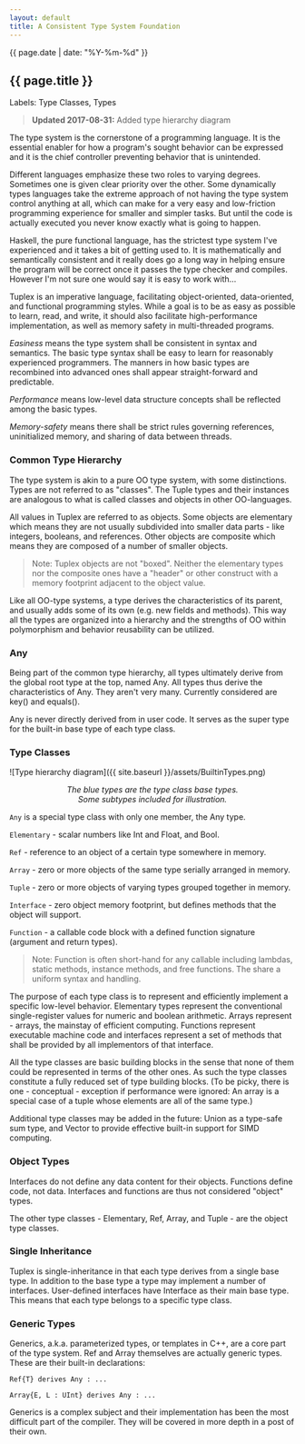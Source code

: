 ```yaml
---
layout: default
title: A Consistent Type System Foundation
---
```

{{ page.date | date: "%Y-%m-%d" }}
## {{ page.title }}

Labels: Type Classes, Types

> **Updated 2017-08-31:**
> Added type hierarchy diagram

The type system is the cornerstone of a programming language. It is the essential enabler for how a program's sought behavior can be expressed and it is the chief controller preventing behavior that is unintended.

Different languages emphasize these two roles to varying degrees. Sometimes one is given clear priority over the other. Some dynamically types languages take the extreme approach of not having the type system control anything at all, which can make for a very easy and low-friction programming experience for smaller and simpler tasks. But until the code is actually executed you never know exactly what is going to happen.

Haskell, the pure functional language, has the strictest type system I've experienced and it takes a bit of getting used to. It is mathematically and semantically consistent and it really does go a long way in helping ensure the program will be correct once it passes the type checker and compiles. However I'm not sure one would say it is easy to work with...

Tuplex is an imperative language, facilitating object-oriented, data-oriented, and functional programming styles. While a goal is to be as easy as possible to learn, read, and write, it should also facilitate high-performance implementation, as well as memory safety in multi-threaded programs.

*Easiness* means the type system shall be consistent in syntax and semantics. The basic type syntax shall be easy to learn for reasonably experienced programmers. The manners in how basic types are recombined into advanced ones shall appear straight-forward and predictable.

*Performance* means low-level data structure concepts shall be reflected among the basic types.

*Memory-safety* means there shall be strict rules governing references, uninitialized memory, and sharing of data between threads.

### Common Type Hierarchy

The type system is akin to a pure OO type system, with some distinctions. Types are not referred to as "classes". The Tuple types and their instances are analogous to what is called classes and objects in other OO-languages.

All values in Tuplex are referred to as objects. Some objects are elementary which means they are not usually subdivided into smaller data parts - like integers, booleans, and references. Other objects are composite which means they are composed of a number of smaller objects.

> Note: Tuplex objects are not "boxed". Neither the elementary types nor the composite ones have a "header" or other construct with a memory footprint adjacent to the object value.

Like all OO-type systems, a type derives the characteristics of its parent, and usually adds some of its own (e.g. new fields and methods). This way all the types are organized into a hierarchy and the strengths of OO within polymorphism and behavior reusability can be utilized.

### Any

Being part of the common type hierarchy, all types ultimately derive from the global root type at the top, named Any. All types thus derive the characteristics of Any. They aren't very many. Currently considered are key() and equals().

Any is never directly derived from in user code. It serves as the super type for the built-in base type of each type class.

### Type Classes

![Type hierarchy diagram]({{ site.baseurl }}/assets/BuiltinTypes.png)
<p align="center"><i>The blue types are the type class base types.<br>Some subtypes included for illustration.</i></p>

`Any` is a special type class with only one member, the Any type.

`Elementary` - scalar numbers like Int and Float, and Bool.

`Ref` - reference to an object of a certain type somewhere in memory.

`Array` - zero or more objects of the same type serially arranged in memory.

`Tuple` - zero or more objects of varying types grouped together in memory.

`Interface` - zero object memory footprint, but defines methods that the object will support.

`Function` - a callable code block with a defined function signature (argument and return types).

> Note: Function is often short-hand for any callable including lambdas, static methods, instance methods, and free functions. The share a uniform syntax and handling.

The purpose of each type class is to represent and efficiently implement a specific low-level behavior. Elementary types represent the conventional single-register values for numeric and boolean arithmetic.  Arrays represent - arrays, the mainstay of efficient computing. Functions represent executable machine code and interfaces represent a set of methods that shall be provided by all implementors of that interface.

All the type classes are basic building blocks in the sense that none of them could be represented in terms of the other ones. As such the type classes constitute a fully reduced set of type building blocks. (To be picky, there is one - conceptual - exception if performance were ignored: An array is a special case of a tuple whose elements are all of the same type.)

Additional type classes may be added in the future: Union as a type-safe sum type, and Vector to provide effective built-in support for SIMD computing.

### Object Types

Interfaces do not define any data content for their objects. Functions define code, not data. Interfaces and functions are thus not considered "object" types.

The other type classes - Elementary, Ref, Array, and Tuple - are the object type classes.

### Single Inheritance

Tuplex is single-inheritance in that each type derives from a single base type. In addition to the base type a type may implement a number of interfaces.
User-defined interfaces have Interface as their main base type.
This means that each type belongs to a specific type class.

### Generic Types

Generics, a.k.a. parameterized types, or templates in C++, are a core part of the type system. Ref and Array themselves are actually generic types. These are their built-in declarations:

`Ref{T} derives Any : ...`
    
`Array{E, L : UInt} derives Any : ...`

Generics is a complex subject and their implementation has been the most difficult part of the compiler. They will be covered in more depth in a post of their own.

